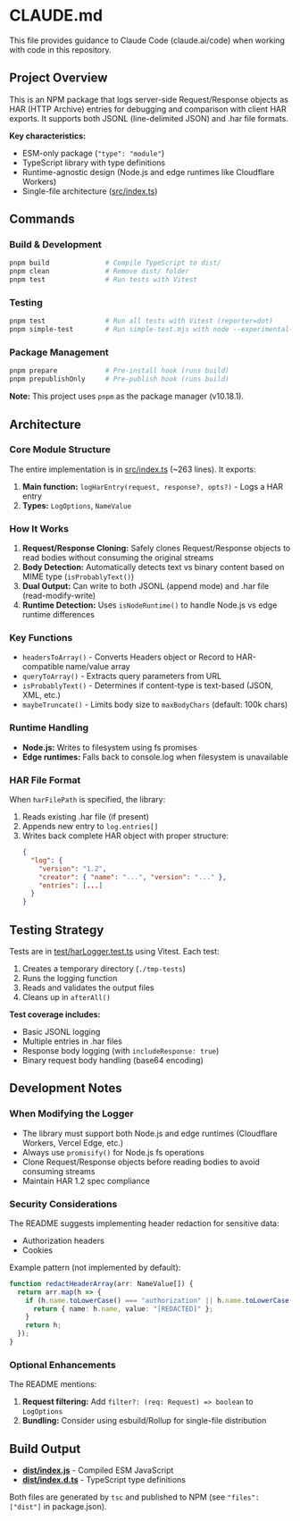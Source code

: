 # CLAUDE.md

This file provides guidance to Claude Code (claude.ai/code) when working with code in this repository.

## Project Overview

This is an NPM package that logs server-side Request/Response objects as HAR (HTTP Archive) entries for debugging and comparison with client HAR exports. It supports both JSONL (line-delimited JSON) and .har file formats.

**Key characteristics:**
- ESM-only package (`"type": "module"`)
- TypeScript library with type definitions
- Runtime-agnostic design (Node.js and edge runtimes like Cloudflare Workers)
- Single-file architecture ([src/index.ts](src/index.ts))

## Commands

### Build & Development
```bash
pnpm build              # Compile TypeScript to dist/
pnpm clean              # Remove dist/ folder
pnpm test               # Run tests with Vitest
```

### Testing
```bash
pnpm test               # Run all tests with Vitest (reporter=dot)
pnpm simple-test        # Run simple-test.mjs with node --experimental-fetch
```

### Package Management
```bash
pnpm prepare            # Pre-install hook (runs build)
pnpm prepublishOnly     # Pre-publish hook (runs build)
```

**Note:** This project uses `pnpm` as the package manager (v10.18.1).

## Architecture

### Core Module Structure

The entire implementation is in [src/index.ts](src/index.ts) (~263 lines). It exports:

1. **Main function:** `logHarEntry(request, response?, opts?)` - Logs a HAR entry
2. **Types:** `LogOptions`, `NameValue`

### How It Works

1. **Request/Response Cloning:** Safely clones Request/Response objects to read bodies without consuming the original streams
2. **Body Detection:** Automatically detects text vs binary content based on MIME type (`isProbablyText()`)
3. **Dual Output:** Can write to both JSONL (append mode) and .har file (read-modify-write)
4. **Runtime Detection:** Uses `isNodeRuntime()` to handle Node.js vs edge runtime differences

### Key Functions

- `headersToArray()` - Converts Headers object or Record to HAR-compatible name/value array
- `queryToArray()` - Extracts query parameters from URL
- `isProbablyText()` - Determines if content-type is text-based (JSON, XML, etc.)
- `maybeTruncate()` - Limits body size to `maxBodyChars` (default: 100k chars)

### Runtime Handling

- **Node.js:** Writes to filesystem using fs promises
- **Edge runtimes:** Falls back to console.log when filesystem is unavailable

### HAR File Format

When `harFilePath` is specified, the library:
1. Reads existing .har file (if present)
2. Appends new entry to `log.entries[]`
3. Writes back complete HAR object with proper structure:
   ```json
   {
     "log": {
       "version": "1.2",
       "creator": { "name": "...", "version": "..." },
       "entries": [...]
     }
   }
   ```

## Testing Strategy

Tests are in [test/harLogger.test.ts](test/harLogger.test.ts) using Vitest. Each test:
1. Creates a temporary directory (`./tmp-tests`)
2. Runs the logging function
3. Reads and validates the output files
4. Cleans up in `afterAll()`

**Test coverage includes:**
- Basic JSONL logging
- Multiple entries in .har files
- Response body logging (with `includeResponse: true`)
- Binary request body handling (base64 encoding)

## Development Notes

### When Modifying the Logger

- The library must support both Node.js and edge runtimes (Cloudflare Workers, Vercel Edge, etc.)
- Always use `promisify()` for Node.js fs operations
- Clone Request/Response objects before reading bodies to avoid consuming streams
- Maintain HAR 1.2 spec compliance

### Security Considerations

The README suggests implementing header redaction for sensitive data:
- Authorization headers
- Cookies

Example pattern (not implemented by default):
```typescript
function redactHeaderArray(arr: NameValue[]) {
  return arr.map(h => {
    if (h.name.toLowerCase() === "authorization" || h.name.toLowerCase() === "cookie") {
      return { name: h.name, value: "[REDACTED]" };
    }
    return h;
  });
}
```

### Optional Enhancements

The README mentions:
1. **Request filtering:** Add `filter?: (req: Request) => boolean` to `LogOptions`
2. **Bundling:** Consider using esbuild/Rollup for single-file distribution

## Build Output

- **[dist/index.js](dist/index.js)** - Compiled ESM JavaScript
- **[dist/index.d.ts](dist/index.d.ts)** - TypeScript type definitions

Both files are generated by `tsc` and published to NPM (see `"files": ["dist"]` in package.json).
